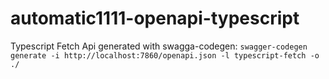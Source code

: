 # automatic1111-openapi-typescript

Typescript Fetch Api generated with swagga-codegen:
`swagger-codegen generate -i http://localhost:7860/openapi.json -l typescript-fetch -o ./`
